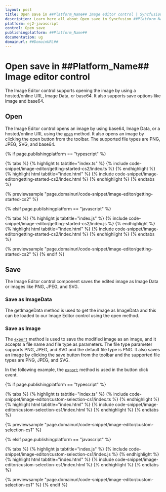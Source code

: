 ```yaml
---
layout: post
title: Open save in ##Platform_Name## Image editor control | Syncfusion
description: Learn here all about Open save in Syncfusion ##Platform_Name## Image editor control of Syncfusion Essential JS 2 and more.
platform: ej2-javascript
control: Open save 
publishingplatform: ##Platform_Name##
documentation: ug
domainurl: ##DomainURL##
---
```


# Open save in ##Platform_Name## Image editor control

The Image Editor control supports opening the image by using a hosted/online URL, Image Data, or base64. It also supports save options like image and base64.

## Open

The Image Editor control opens an image by using base64, Image Data, or a hosted/online URL using the [`open`](../../api/image-editor/#open) method. It also opens an image by clicking the open button from the toolbar. The supported file types are PNG, JPEG, SVG, and base64.

{% if page.publishingplatform == "typescript" %}

 {% tabs %}
{% highlight ts tabtitle="index.ts" %}
{% include code-snippet/image-editor/getting-started-cs2/index.ts %}
{% endhighlight %}
{% highlight html tabtitle="index.html" %}
{% include code-snippet/image-editor/getting-started-cs2/index.html %}
{% endhighlight %}
{% endtabs %}
        
{% previewsample "page.domainurl/code-snippet/image-editor/getting-started-cs2" %}

{% elsif page.publishingplatform == "javascript" %}

{% tabs %}
{% highlight js tabtitle="index.js" %}
{% include code-snippet/image-editor/getting-started-cs2/index.js %}
{% endhighlight %}
{% highlight html tabtitle="index.html" %}
{% include code-snippet/image-editor/getting-started-cs2/index.html %}
{% endhighlight %}
{% endtabs %}

{% previewsample "page.domainurl/code-snippet/image-editor/getting-started-cs2" %}
{% endif %}

## Save

The Image Editor control component saves the edited image as Image Data or images like PNG, JPEG, and SVG.

### Save as ImageData

The getImageData method is used to get the image as ImageData and this can be loaded to our Image Editor control using the open method.

### Save as Image

The [`export`](../../api/image-editor/#export) method is used to save the modified image as an image, and it accepts a file name and file type as parameters. The file type parameter supports PNG, JPEG, and SVG and the default file type is PNG. It also saves an image by clicking the save button from the toolbar and the supported file types are PNG, JPEG, and SVG.

In the following example, the [`export`](../../api/image-editor/#export) method is used in the button click event.

{% if page.publishingplatform == "typescript" %}

 {% tabs %}
{% highlight ts tabtitle="index.ts" %}
{% include code-snippet/image-editor/custom-selection-cs1/index.ts %}
{% endhighlight %}
{% highlight html tabtitle="index.html" %}
{% include code-snippet/image-editor/custom-selection-cs1/index.html %}
{% endhighlight %}
{% endtabs %}
        
{% previewsample "page.domainurl/code-snippet/image-editor/custom-selection-cs1" %}

{% elsif page.publishingplatform == "javascript" %}

{% tabs %}
{% highlight js tabtitle="index.js" %}
{% include code-snippet/image-editor/custom-selection-cs1/index.js %}
{% endhighlight %}
{% highlight html tabtitle="index.html" %}
{% include code-snippet/image-editor/custom-selection-cs1/index.html %}
{% endhighlight %}
{% endtabs %}

{% previewsample "page.domainurl/code-snippet/image-editor/custom-selection-cs1" %}
{% endif %}
